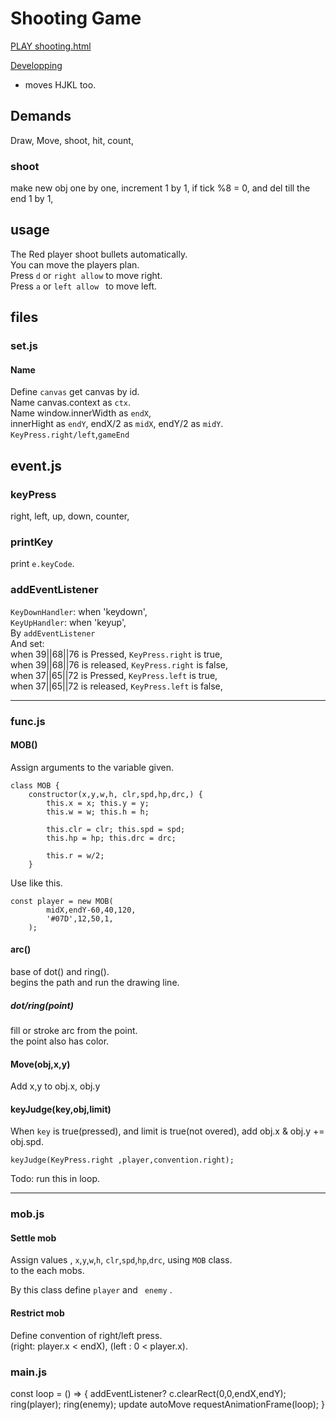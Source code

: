 # Shooting Game


[PLAY shooting.html](https://kaede0902.github.io/KAEDE_GAMES/STG/shooting.html)


[Developping](https://kaede0902.github.io/KAEDE_GAMES/STG/)  

* moves HJKL too.

## Demands
Draw, Move, shoot, hit, count,

### shoot
make new obj one by one, 
increment 1 by 1,
if tick %8 = 0,
and del till the end 1 by 1,  


## usage
The Red player shoot bullets automatically.  
You can move the players plan.  
Press `d` or `right allow` to move right.  
Press `a` or `left allow ` to move left.  

## files
### set.js
#### Name
Define `canvas` get canvas by id.  
Name canvas.context as `ctx`.  
Name window.innerWidth as `endX`,  
innerHight as `endY`,
endX/2 as `midX`, endY/2 as `midY`.  
`KeyPress.right/left`,`gameEnd`  

## event.js
### keyPress
right, left, up, down, counter,
### printKey
print `e.keyCode`.  
### addEventListener
`KeyDownHandler`: when 'keydown',  
`KeyUpHandler`: when 'keyup',  
By `addEventListener`  
And set:  
when 39||68||76 is Pressed, `KeyPress.right` is true,   
when 39||68||76 is released, `KeyPress.right` is false,   
when 37||65||72 is Pressed, `KeyPress.left` is true,   
when 37||65||72 is released, `KeyPress.left` is false,   

---------------------

### func.js
#### MOB()
Assign arguments to the variable given.
```
class MOB {
    constructor(x,y,w,h, clr,spd,hp,drc,) {
        this.x = x; this.y = y;
        this.w = w; this.h = h;

        this.clr = clr; this.spd = spd;
        this.hp = hp; this.drc = drc;

        this.r = w/2;
    } 
```
Use like this.  
```
const player = new MOB(
        midX,endY-60,40,120,
        '#07D',12,50,1,
    );
```

#### arc()
base of dot() and ring().  
begins the path and run the drawing line.  
##### dot/ring(point)
fill or stroke arc from the point.  
the point also has color.  

#### Move(obj,x,y)
Add x,y to obj.x, obj.y

#### keyJudge(key,obj,limit)
When `key` is true(pressed), and
limit is true(not overed), 
add obj.x & obj.y += obj.spd.  
```
keyJudge(KeyPress.right ,player,convention.right);
```
Todo: run this in loop.

-----------------
### mob.js
#### Settle mob
Assign values ,
`x`,`y`,`w`,`h`,
`clr`,`spd`,`hp`,`drc`,
using `MOB` class.  
to the each mobs.

By this class define `player` and ` enemy` .  
#### Restrict mob
Define convention of right/left press.  
(right: player.x < endX),
(left : 0 < player.x).  



### main.js
const loop = () => {
    addEventListener?
    c.clearRect(0,0,endX,endY);
    ring(player);
    ring(enemy);
    update
    autoMove
    requestAnimationFrame(loop);
}

